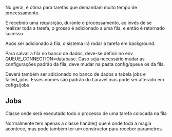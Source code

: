 No geral, é ótima para tarefas que demandam muito tempo de processamento.

É recebido uma requisição, durante o processamento, ao invés de se realizar toda a tarefa, o grosso é adicionado a uma fila, e então é retornado sucesso.

Após ser adicionado à fila, o sistema irá rodar a tarefa em background.

Para salvar a fila no banco de dados, deve-se definir no env QUEUE_CONNECTION=database. Caso seja necessário mudar as configurações padrão da fila, deve mudar na pasta config/queue os da fila.

Deverá também ser adicionado no banco de dados a tabela jobs e failed_jobs. Esses nomes são padrão do Laravel mas pode ser alterado em cofigs/jobs

## Jobs

Classe onde será executado todo o processo de uma tarefa colocada na fila

Normalmente tem apenas a classe handle() que é onde toda a magia acontece, mas pode também ter um constructor para receber parametros.


